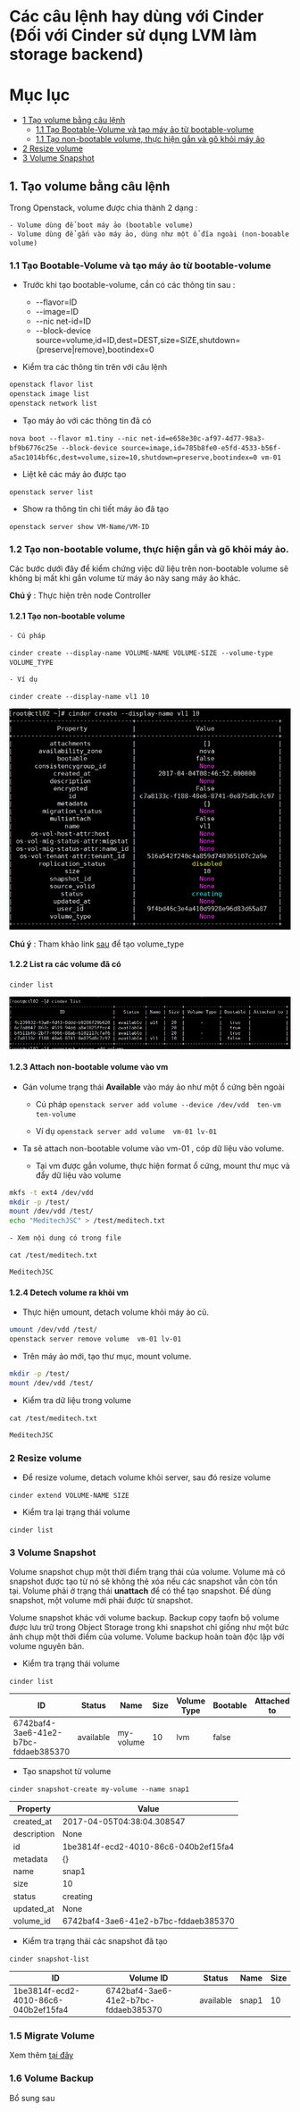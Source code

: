 # Các câu lệnh hay dùng với Cinder (Đối với Cinder sử dụng LVM làm storage backend)

# Mục lục

 *	[1 Tạo volume bằng câu lệnh](#1)
	*	[1.1 Tạo Bootable-Volume và tạo máy ảo từ bootable-volume](#1.2)
	*	[1.1 Tạo non-bootable volume, thực hiện gắn và gõ khỏi máy ảo](#1.3)
 *	[2 Resize volume](#2)
 *	[3 Volume Snapshot](#3)



## 1. Tạo volume bằng câu lệnh <a name="1"> </a>

Trong Openstack, volume được chia thành 2 dạng :

	- Volume dùng để boot máy ảo (bootable volume)
	- Volume dùng để gắn vào máy ảo, dùng như một ổ đĩa ngoài (non-booable volume)

### 1.1 Tạo Bootable-Volume và tạo máy ảo từ bootable-volume <a name="1.1"> </a>

 - Trước khi tạo bootable-volume, cần có các thông tin sau :
	- --flavor=ID
	- --image=ID
	- --nic net-id=ID
	- --block-device source=volume,id=ID,dest=DEST,size=SIZE,shutdown={preserve|remove},bootindex=0

 - Kiểm tra các thông tin trên với câu lệnh

```sh
openstack flavor list
openstack image list
openstack network list
```

 - Tạo máy ảo với các thông tin đã có

`nova boot --flavor m1.tiny --nic net-id=e658e30c-af97-4d77-98a3-bf9b6776c25e --block-device source=image,id=785b8fe0-e5fd-4533-b56f-a5ac1014bf6c,dest=volume,size=10,shutdown=preserve,bootindex=0 vm-01`

 - Liệt kê các máy ảo được tạo

`openstack server list`

 - Show ra thông tin chi tiết máy ảo đã tạo

`openstack server show VM-Name/VM-ID`


### 1.2 Tạo non-bootable volume, thực hiện gắn và gõ khỏi máy ảo. <a name="1.2"> </a>

Các bước dưới đây để kiểm chứng việc dữ liệu trên non-bootable volume sẽ không bị mất khi gắn volume từ máy ảo này sang máy ảo khác.

**Chú ý** : Thực hiện trên node Controller

#### 1.2.1 Tạo non-bootable volume <a name="1.2.1"> </a>

	- Cú pháp

`cinder create --display-name VOLUME-NAME VOLUME-SIZE --volume-type VOLUME_TYPE  `

	- Ví dụ

`cinder create --display-name vl1 10`

![cinder1](/images/volume-create.png)


**Chú ý** : Tham khảo link [sau](https://docs.openstack.org/admin-guide/dashboard-manage-volumes.html) để tạo volume_type

#### 1.2.2 List ra các volume đã có <a name="1.2.2"> </a>

`cinder list`

![cinder1](/images/cinder-list.png)

#### 1.2.3 Attach non-bootable volume vào vm

 - Gán volume trạng thái **Available** vào máy ảo như một ổ cứng bên ngoài

	- Cú pháp
	`openstack server add volume --device /dev/vdd	ten-vm ten-volume`

	- Ví dụ
	`openstack server add volume  vm-01 lv-01`

 - Ta sẽ attach non-bootable volume vào vm-01 , cóp dữ liệu vào volume.

	- Tại vm được gắn volume, thực hiện format ổ cứng, mount thư mục và đẩy dữ liệu vào volume

```sh
mkfs -t ext4 /dev/vdd
mkdir -p /test/
mount /dev/vdd /test/
echo "MeditechJSC" > /test/meditech.txt
```
	- Xem nội dung có trong file

`cat /test/meditech.txt`

```sh
MeditechJSC
```

#### 1.2.4 Detech volume ra khỏi vm

 - Thực hiện umount, detach volume khỏi máy ảo cũ.

```sh
umount /dev/vdd /test/
openstack server remove volume  vm-01 lv-01
```

 - Trên máy ảo mới, tạo thư mục, mount volume.

```sh
mkdir -p /test/
mount /dev/vdd /test/
```

 - Kiểm tra dữ liệu trong volume

`cat /test/meditech.txt`

```sh
MeditechJSC
```

### 2 Resize volume <a name="2"> </a>

 - Để resize volume, detach volume khỏi server, sau đó resize volume

`cinder extend VOLUME-NAME SIZE`

 - Kiểm tra lại trạng thái volume

`cinder list`

### 3 Volume Snapshot <a name="3"> </a>

Volume snapshot chụp một thời điểm trạng thái của volume. Volume mà có snapshot được tạo từ nó sẽ không thẻ xóa nếu các snapshot vẫn còn tồn tại. Volume phải ở trạng thái **unattach** để có thể tạo snapshot. Để dùng snapshot, một volume mới phải được từ snapshot.

Volume snapshot khác với volume backup. Backup copy taofn bộ volume được lưu trữ trong Object Storage trong khi snapshot chỉ giống như một bức ảnh chụp một thời điểm của volume. Volume backup hoàn toàn độc lập với volume nguyên bản.

 - Kiểm tra trạng thái volume

`cinder list`


|                  ID                  |   Status  |    Name   | Size | Volume Type | Bootable | Attached to |
|--------------------------------------|-----------|-----------|------|-------------|----------|-------------|
| 6742baf4-3ae6-41e2-b7bc-fddaeb385370 | available | my-volume |  10  |     lvm     |  false   |             |


 - Tạo snapshot từ volume

`cinder snapshot-create my-volume --name snap1`


|   Property  |                Value                 |
|-------------|--------------------------------------|
|  created_at |      2017-04-05T04:38:04.308547      |
| description |                 None                 |
|      id     | 1be3814f-ecd2-4010-86c6-040b2ef15fa4 |
|   metadata  |                  {}                  |
|     name    |                snap1                 |
|     size    |                  10                  |
|    status   |               creating               |
|  updated_at |                 None                 |
|  volume_id  | 6742baf4-3ae6-41e2-b7bc-fddaeb385370 |


 - Kiểm tra trạng thái các snapshot đã tạo

`cinder snapshot-list`

|                  ID                  |              Volume ID             |   Status  |  Name | Size |
|--------------------------------------|------------------------------------|-----------|-------|------|
| 1be3814f-ecd2-4010-86c6-040b2ef15fa4 | 6742baf4-3ae6-41e2-b7bc-fddaeb385370 | available | snap1 |  10  |


### 1.5 Migrate Volume

Xem thêm [tại đây]()

### 1.6 Volume Backup

Bổ sung sau
